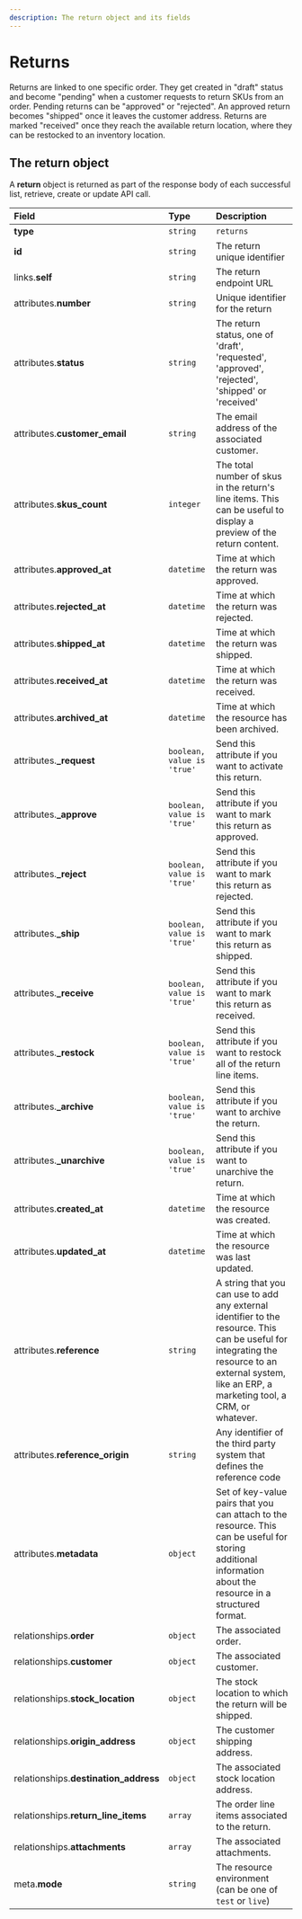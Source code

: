 ```yaml
---
description: The return object and its fields
---
```


# Returns

Returns are linked to one specific order. They get created in "draft" status and become "pending" when a customer requests to return SKUs from an order. Pending returns can be "approved" or "rejected". An approved return becomes "shipped" once it leaves the customer address. Returns are marked "received" once they reach the available return location, where they can be restocked to an inventory location.

## The return object

A **return** object is returned as part of the response body of each successful list, retrieve, create or update API call.

| Field | Type | Description |
| :--- | :--- | :--- |
| **type** | `string` | `returns` |
| **id** | `string` | The return unique identifier |
| links.**self** | `string` | The return endpoint URL |
| attributes.**number** | `string` | Unique identifier for the return |
| attributes.**status** | `string` | The return status, one of 'draft', 'requested', 'approved', 'rejected', 'shipped' or 'received' |
| attributes.**customer\_email** | `string` | The email address of the associated customer. |
| attributes.**skus\_count** | `integer` | The total number of skus in the return's line items. This can be useful to display a preview of the return content. |
| attributes.**approved\_at** | `datetime` | Time at which the return was approved. |
| attributes.**rejected\_at** | `datetime` | Time at which the return was rejected. |
| attributes.**shipped\_at** | `datetime` | Time at which the return was shipped. |
| attributes.**received\_at** | `datetime` | Time at which the return was received. |
| attributes.**archived\_at** | `datetime` | Time at which the resource has been archived. |
| attributes.**\_request** | `boolean, value is 'true'` | Send this attribute if you want to activate this return. |
| attributes.**\_approve** | `boolean, value is 'true'` | Send this attribute if you want to mark this return as approved. |
| attributes.**\_reject** | `boolean, value is 'true'` | Send this attribute if you want to mark this return as rejected. |
| attributes.**\_ship** | `boolean, value is 'true'` | Send this attribute if you want to mark this return as shipped. |
| attributes.**\_receive** | `boolean, value is 'true'` | Send this attribute if you want to mark this return as received. |
| attributes.**\_restock** | `boolean, value is 'true'` | Send this attribute if you want to restock all of the return line items. |
| attributes.**\_archive** | `boolean, value is 'true'` | Send this attribute if you want to archive the return. |
| attributes.**\_unarchive** | `boolean, value is 'true'` | Send this attribute if you want to unarchive the return. |
| attributes.**created\_at** | `datetime` | Time at which the resource was created. |
| attributes.**updated\_at** | `datetime` | Time at which the resource was last updated. |
| attributes.**reference** | `string` | A string that you can use to add any external identifier to the resource. This can be useful for integrating the resource to an external system, like an ERP, a marketing tool, a CRM, or whatever. |
| attributes.**reference\_origin** | `string` | Any identifier of the third party system that defines the reference code |
| attributes.**metadata** | `object` | Set of key-value pairs that you can attach to the resource. This can be useful for storing additional information about the resource in a structured format. |
| relationships.**order** | `object` | The associated order. |
| relationships.**customer** | `object` | The associated customer. |
| relationships.**stock\_location** | `object` | The stock location to which the return will be shipped. |
| relationships.**origin\_address** | `object` | The customer shipping address. |
| relationships.**destination\_address** | `object` | The associated stock location address. |
| relationships.**return\_line\_items** | `array` | The order line items associated to the return. |
| relationships.**attachments** | `array` | The associated attachments. |
| meta.**mode** | `string` | The resource environment \(can be one of `test` or `live`\) |

